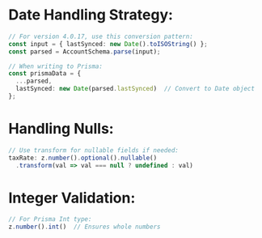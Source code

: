 # Date Handling Strategy:

```ts
// For version 4.0.17, use this conversion pattern:
const input = { lastSynced: new Date().toISOString() };
const parsed = AccountSchema.parse(input);

// When writing to Prisma:
const prismaData = {
  ...parsed,
  lastSynced: new Date(parsed.lastSynced)  // Convert to Date object
};
```

# Handling Nulls:

```ts
// Use transform for nullable fields if needed:
taxRate: z.number().optional().nullable()
  .transform(val => val === null ? undefined : val)
```

# Integer Validation:

```ts
// For Prisma Int type:
z.number().int()  // Ensures whole numbers
```